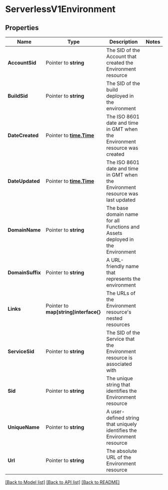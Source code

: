 # ServerlessV1Environment

## Properties

Name | Type | Description | Notes
------------ | ------------- | ------------- | -------------
**AccountSid** | Pointer to **string** | The SID of the Account that created the Environment resource |
**BuildSid** | Pointer to **string** | The SID of the build deployed in the environment |
**DateCreated** | Pointer to [**time.Time**](time.Time.md) | The ISO 8601 date and time in GMT when the Environment resource was created |
**DateUpdated** | Pointer to [**time.Time**](time.Time.md) | The ISO 8601 date and time in GMT when the Environment resource was last updated |
**DomainName** | Pointer to **string** | The base domain name for all Functions and Assets deployed in the Environment |
**DomainSuffix** | Pointer to **string** | A URL-friendly name that represents the environment |
**Links** | Pointer to **map[string]interface{}** | The URLs of the Environment resource's nested resources |
**ServiceSid** | Pointer to **string** | The SID of the Service that the Environment resource is associated with |
**Sid** | Pointer to **string** | The unique string that identifies the Environment resource |
**UniqueName** | Pointer to **string** | A user-defined string that uniquely identifies the Environment resource |
**Url** | Pointer to **string** | The absolute URL of the Environment resource |

[[Back to Model list]](../README.md#documentation-for-models) [[Back to API list]](../README.md#documentation-for-api-endpoints) [[Back to README]](../README.md)



